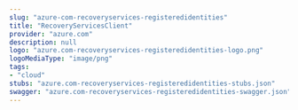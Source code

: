 ```yaml
---
slug: "azure-com-recoveryservices-registeredidentities"
title: "RecoveryServicesClient"
provider: "azure.com"
description: null
logo: "azure.com-recoveryservices-registeredidentities-logo.png"
logoMediaType: "image/png"
tags:
- "cloud"
stubs: "azure.com-recoveryservices-registeredidentities-stubs.json"
swagger: "azure.com-recoveryservices-registeredidentities-swagger.json"
---
```

